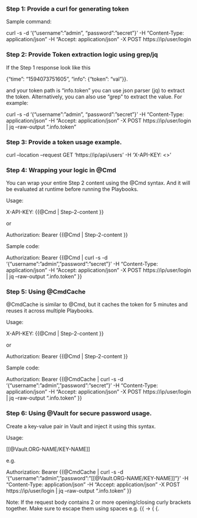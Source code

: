 ### **Step 1: Provide a curl for generating token**

Sample command:

curl -s -d ‘{“username”:”admin”, “password”:”secret”}’ -H “Content-Type: application/json” -H “Accept: application/json” -X POST https://ip/user/login

### **Step 2: Provide Token extraction logic using grep/jq**

If the Step 1 response look like this

{“time”: “1594073751605”, “info”: {“token”: “val”}}.

and your token path is “info.token” you can use json parser (jq) to extract the token. Alternatively, you can also use “grep” to extract the value. For example:

curl -s -d ‘{“username”:”admin”, “password”:”secret”}’ -H “Content-Type: application/json” -H “Accept: application/json” -X POST https://ip/user/login | jq –raw-output “.info.token”

### **Step 3: Provide a token usage example.**

curl –location –request GET ‘https://ip/api/users’ -H ‘X-API-KEY: <>’

### **Step 4: Wrapping your logic in @Cmd**

You can wrap your entire Step 2 content using the @Cmd syntax. And it will be evaluated at runtime before running the Playbooks.

Usage:

X-API-KEY: {{@Cmd | Step-2-content }}

or

Authorization: Bearer {{@Cmd | Step-2-content }}

Sample code:

Authorization: Bearer {{@Cmd | curl -s -d ‘{“username”:”admin”,”password”:”secret”}’ -H “Content-Type: application/json” -H “Accept: application/json” -X POST https://ip/user/login | jq –raw-output “.info.token” }}

### **Step 5: Using @CmdCache**

@CmdCache is similar to @Cmd, but it caches the token for 5 minutes and reuses it across multiple Playbooks.

Usage:

X-API-KEY: {{@Cmd | Step-2-content }}

or

Authorization: Bearer {{@Cmd | Step-2-content }}

Sample code:

Authorization: Bearer {{@CmdCache | curl -s -d ‘{“username”:”admin”,”password”:”secret”}’ -H “Content-Type: application/json” -H “Accept: application/json” -X POST https://ip/user/login | jq –raw-output “.info.token” }}

### **Step 6: Using @Vault for secure password usage.**

Create a key-value pair in Vault and inject it using this syntax.

Usage:

[[@Vault.ORG-NAME/KEY-NAME]]

e.g.

Authorization: Bearer {{@CmdCache | curl -s -d ‘{“username”:”admin”,”password”:”[[@Vault.ORG-NAME/KEY-NAME]]”}’ -H “Content-Type: application/json” -H “Accept: application/json” -X POST https://ip/user/login | jq –raw-output “.info.token” }}

Note: If the request body contains 2 or more opening/closing curly brackets together. Make sure to escape them using spaces e.g. {{ -> { {.

